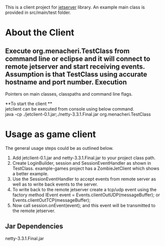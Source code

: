 This is a client project for [jetserver](https://github.com/menacher/java-game-server/tree/master/jetserver) library. An example main class is provided in src/main/test folder.

About the Client
================
Execute org.menacheri.TestClass from command line or eclipse and it will connect to remote jetserver and start receiving events. Assumption is that TestClass using accurate hostname and port number.
Execution  
---------
Pointers on main classes, classpaths and command line flags.    

**To start the client **    
jetclient can be executed from console using below command.        
java -cp ./jetclient-0.1.jar;./netty-3.3.1.Final.jar  org.menacheri.TestClass  

Usage as game client
====================
The general usage steps could be as outlined below.
1.  Add jetclient-0.1.jar and netty-3.3.1.Final.jar to your project class path.
2.  Create LoginBuilder, session and SessionEventHandler as shown in TestClass. example-games project has a ZombieJetClient which shows a better example.
3.  Use the SessionEventHandler to accept events from remote server as well as to write back events to the server.
4.  To write back to the remote jetserver create a tcp/udp event using the factory method IEvent event = Events.clientOutUDP(messageBuffer); or Events.clientOutTCP(messageBuffer);
5.  Now call session.onEvent(event); and this event will be transmitted to the remote jetserver.

Jar Dependencies
----------------
netty-3.3.1.Final.jar         